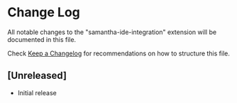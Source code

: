 # Change Log

All notable changes to the "samantha-ide-integration" extension will be documented in this file.

Check [Keep a Changelog](http://keepachangelog.com/) for recommendations on how to structure this file.

## [Unreleased]

- Initial release
